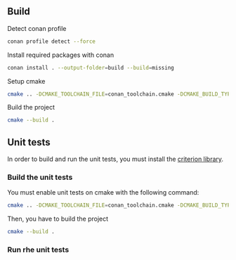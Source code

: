 ## Build

Detect conan profile
```sh
conan profile detect --force
```

Install required packages with conan
```sh
conan install . --output-folder=build --build=missing
```
Setup cmake
```sh
cmake .. -DCMAKE_TOOLCHAIN_FILE=conan_toolchain.cmake -DCMAKE_BUILD_TYPE=Release```
```
Build the project
```sh
cmake --build .
```

## Unit tests
In order to build and run the unit tests, you must install the [criterion library](https://github.com/Snaipe/Criterion/tree/bleeding).

### Build the unit tests
You must enable unit tests on cmake with the following command:
```sh
cmake .. -DCMAKE_TOOLCHAIN_FILE=conan_toolchain.cmake -DCMAKE_BUILD_TYPE=Release -DENABLE_TESTS=ON
```
Then, you have to build the project
```sh
cmake --build .
```

### Run rhe unit tests